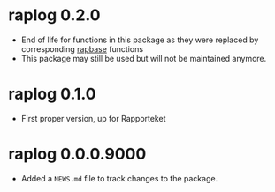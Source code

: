# raplog 0.2.0

* End of life for functions in this package as they were replaced by corresponding [rapbase]() functions
* This package may still be used but will not be maintained anymore.

# raplog 0.1.0

* First proper version, up for Rapporteket

# raplog 0.0.0.9000

* Added a `NEWS.md` file to track changes to the package.
